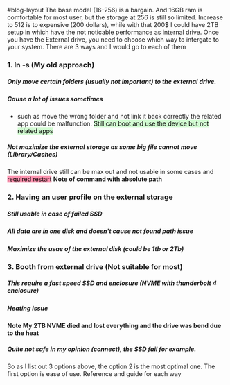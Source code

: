 #blog-layout 
The base model (16-256) is a bargain. And 16GB ram is comfortable for most user, but the storage at 256 is still so limited. Increase to 512 is to expensive (200 dollars), while with that 200$ I could have 2TB setup in which have the not noticable performance as internal drive.
Once you have the External drive, you need to choose which way to intergate to your system. There are 3 ways and I would go to each of them 

</table of contents></>

### 1. ln -s (My old approach)
##### Only move certain folders (usually not important) to the external drive.
##### Cause a lot of issues sometimes
+ such as move the wrong folder and not link it back correctly the related app could be malfunction. <mark style="background: #BBFABBA6;">Still can boot and use the device but not related apps</mark>
##### Not maximize the external storage as some big file cannot move (Library/Caches)
The internal drive still can be max out and not usable in some cases and <mark style="background: #FF5582A6;">required restart</mark>
**Note of command with absolute path**

### 2. Having an user profile on the external storage
##### Still usable in case of failed SSD
##### All data are in one disk and doesn't cause not found path issue

##### Maximize the usae of the external disk (could be 1tb or 2Tb)
### 3. Booth from external drive (Not suitable for most)
##### This require a fast speed SSD and enclosure (NVME with thunderbolt 4 enclosure) 

#####  Heating issue
**Note My 2TB NVME died and lost everything and the drive was bend due to the heat**
##### Quite not safe in my opinion (connect), the SSD fail for example.


So as I list out 3 options above, the option 2 is the most optimal one. The first option is ease of use.
Reference and guide for each way